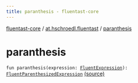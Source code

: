 ```yaml
---
title: paranthesis - fluentast-core
---
```


[fluentast-core](../index.html) / [at.hschroedl.fluentast](index.html) / [paranthesis](.)

# paranthesis

`fun paranthesis(expression: `[`FluentExpression`](../at.hschroedl.fluentast.ast.expression/-fluent-expression/index.html)`): `[`FluentParenthesizedExpression`](../at.hschroedl.fluentast.ast.expression/-fluent-parenthesized-expression/index.html) [(source)](http://github.com/hschroedl/fluentast/tree/master/core/at.hschroedl.fluentast/Fluentast.kt#L129)